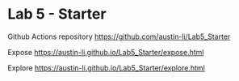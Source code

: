 # Lab 5 - Starter

Github Actions repository <https://github.com/austin-li/Lab5_Starter>

Expose <https://austin-li.github.io/Lab5_Starter/expose.html>

Explore <https://austin-li.github.io/Lab5_Starter/explore.html>

